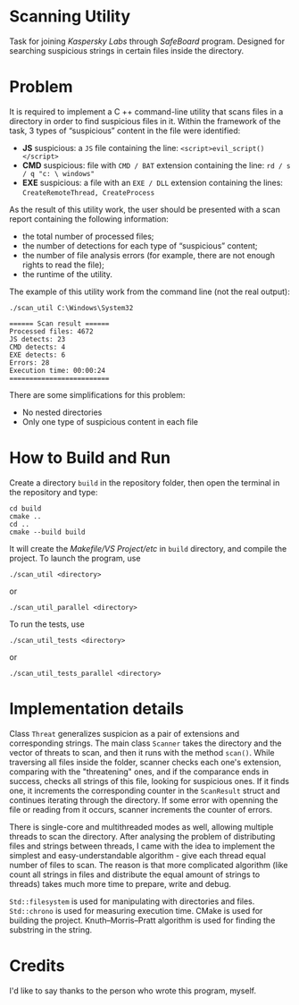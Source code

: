 # Scanning Utility
Task for joining *Kaspersky Labs* through *SafeBoard* program. Designed for searching suspicious strings in certain files inside the directory.
# Problem
It is required to implement a C ++ command-line utility that scans files in a directory in order to find suspicious files in it.
Within the framework of the task, 3 types of “suspicious” content in the file were identified:

* **JS** suspicious: a ```JS``` file containing the line: ```<script>evil_script()</script>```
* **CMD** suspicious: file with ```CMD / BAT``` extension containing the line: ```rd / s / q "c: \ windows"```
* **EXE** suspicious: a file with an ```EXE / DLL``` extension containing the lines: ```CreateRemoteThread, CreateProcess```

As the result of this utility work, the user should be presented with a scan report containing the following information:

* the total number of processed files;
* the number of detections for each type of “suspicious” content;
* the number of file analysis errors (for example, there are not enough rights to read the file);
* the runtime of the utility.

The example of this utility work from the command line (not the real output):
```
./scan_util C:\Windows\System32

====== Scan result ======
Processed files: 4672
JS detects: 23
CMD detects: 4
EXE detects: 6
Errors: 28
Execution time: 00:00:24
=========================
```

There are some simplifications for this problem:
* No nested directories
* Only one type of suspicious content in each file

# How to Build and Run
Create a directory ```build``` in the repository folder, then open the terminal in the repository and type:
```
cd build
cmake ..
cd ..
cmake --build build
```
It will create the *Makefile/VS Project/etc* in ```build``` directory, and compile the project. To launch the program, use
```
./scan_util <directory>
```
or
```
./scan_util_parallel <directory>
```

To run the tests, use 
```
./scan_util_tests <directory>
```
or
```
./scan_util_tests_parallel <directory>
```
# Implementation details
Class ```Threat``` generalizes suspicion as a pair of extensions and corresponding strings. The main class ```Scanner``` takes the directory and the vector of threats to scan, and then it runs with the method ```scan()```. While traversing all files inside the folder, scanner checks each one's extension, comparing with the "threatening" ones, and if the comparance ends in success, checks all strings of this file, looking for suspicious ones. If it finds one, it increments the corresponding counter in the ```ScanResult``` struct and continues iterating through the directory. If some error with openning the file or reading from it occurs, scanner increments the counter of errors.

There is single-core and multithreaded modes as well, allowing multiple threads to scan the directory. After analysing the problem of distributing files and strings between threads, I came with the idea to implement the simplest and easy-understandable algorithm - give each thread equal number of files to scan. The reason is that more complicated algorithm (like count all strings in files and distribute the equal amount of strings to threads) takes much more time to prepare, write and debug.

```Std::filesystem``` is used for manipulating with directories and files. ```Std::chrono``` is used for measuring execution time. CMake is used for building the project. Knuth–Morris–Pratt algorithm is used for finding the substring in the string.
# Credits
I'd like to say thanks to the person who wrote this program, myself.
